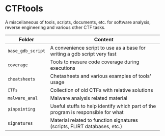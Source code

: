 # CTFtools
A miscellaneous of tools, scripts, documents, etc. for software analysis, reverse engineering and various other CTF tasks. 


| Folder                           | Content                                                                                 |
|----------------------------------|-----------------------------------------------------------------------------------------|
|`base_gdb_script`                 | A convenience script to use as a base for writing a gdb script very fast                |
|`coverage`                        | Tools to mesure code coverage during executions                                         |
|`cheatsheets`                     | Chetasheets and various examples of tools' usage                                        |
|`CTFs`                            | Collection of old CTFs with relative solutions                                          |
|`malware_anal`                    | Malware analysis related material                                                       |
|`pinpointing`                     | Useful stuffs to help identify which part of the program is responsible for what        |
|`signatures`                      | Material related to function signatures (scripts, FLIRT databases, etc.)                |

